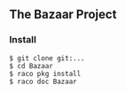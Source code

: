 ## The Bazaar Project

### Install

```
$ git clone git:...
$ cd Bazaar 
$ raco pkg install
$ raco doc Bazaar 
```

